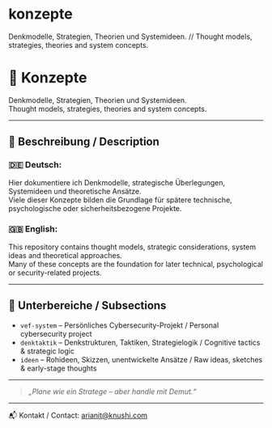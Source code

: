 # konzepte
Denkmodelle, Strategien, Theorien und Systemideen. //  Thought models, strategies, theories and system concepts.

# 🧠 Konzepte

Denkmodelle, Strategien, Theorien und Systemideen.  
Thought models, strategies, theories and system concepts.

---

## 📘 Beschreibung / Description

### 🇩🇪 Deutsch:
Hier dokumentiere ich Denkmodelle, strategische Überlegungen, Systemideen und theoretische Ansätze.  
Viele dieser Konzepte bilden die Grundlage für spätere technische, psychologische oder sicherheitsbezogene Projekte.

### 🇬🇧 English:
This repository contains thought models, strategic considerations, system ideas and theoretical approaches.  
Many of these concepts are the foundation for later technical, psychological or security-related projects.

---

## 📂 Unterbereiche / Subsections

- `vef-system` – Persönliches Cybersecurity-Projekt / Personal cybersecurity project  
- `denktaktik` – Denkstrukturen, Taktiken, Strategielogik / Cognitive tactics & strategic logic  
- `ideen` – Rohideen, Skizzen, unentwickelte Ansätze / Raw ideas, sketches & early-stage thoughts

---

> _„Plane wie ein Stratege – aber handle mit Demut.“_

---

📬 Kontakt / Contact: [arianit@knushi.com](mailto:arianit@knushi.com)
